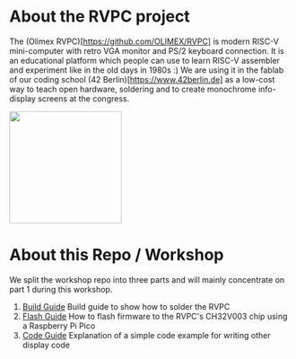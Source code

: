 # About the RVPC project

The (Olimex RVPC)[https://github.com/OLIMEX/RVPC] is modern RISC-V mini-computer with retro VGA monitor and PS/2 keyboard connection. It is an educational platform which people can use to learn RISC-V assembler and experiment like in the old days in 1980s :) We are using it in the fablab of our coding school (42 Berlin)[https://www.42berlin.de] as a low-cost way to teach open hardware, soldering and to create monochrome info-display screens at the congress.

<img src="DOCUMENTS/RVPC-1.jpg" height=200>

# About this Repo / Workshop

We split the workshop repo into three parts and will mainly concentrate on part 1 during this workshop.

 1. [Build Guide](./BUILD_GUIDE.md) Build guide to show how to solder the RVPC
 2. [Flash Guide](./FLASH_GUIDE.md) How to flash firmware to the RVPC's CH32V003 chip using a Raspberry Pi Pico
 3. [Code Guide](./CODE_GUIDE.md) Explanation of a simple code example for writing other display code
